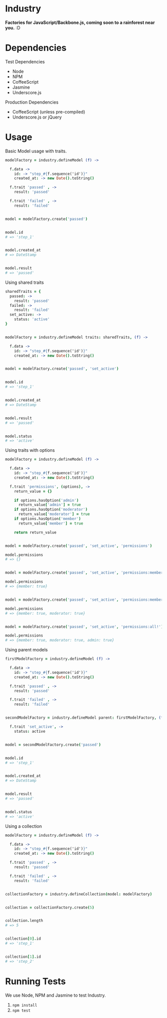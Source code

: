 # Industry

**Factories for JavaScript/Backbone.js, coming soon to a rainforest near you.** :D

# Dependencies

Test Dependencies

- Node
- NPM
- CoffeeScript
- Jasmine
- Underscore.js

Production Dependencies

- CoffeeScript (unless pre-compiled)
- Underscore.js or jQuery

# Usage

Basic Model usage with traits.

```coffeescript
modelFactory = industry.defineModel (f) ->

  f.data ->
    id: -> "step_#{f.sequence('id')}"
    created_at: -> new Date().toString()

  f.trait 'passed' , ->
    result: 'passed'

  f.trait 'failed' , ->
    result: 'failed'


model = modelFactory.create('passed')


model.id
# => 'step_1'


model.created_at
# => DateStamp


model.result
# => 'passed'
```

Using shared traits

```coffeescript
sharedTraits = {
  passed: ->
    result: 'passed'
  failed: ->
    result: 'failed'
  set_active: ->
    status: 'active'
}


modelFactory = industry.defineModel traits: sharedTraits, (f) ->

  f.data ->
    id: -> "step_#{f.sequence('id')}"
    created_at: -> new Date().toString()


model = modelFactory.create('passed', 'set_active')


model.id
# => 'step_1'


model.created_at
# => DateStamp


model.result
# => 'passed'


model.status
# => 'active'
```

Using traits with options

```coffeescript
modelFactory = industry.defineModel (f) ->

  f.data ->
    id: -> "step_#{f.sequence('id')}"
    created_at: -> new Date().toString()

  f.trait 'permissions', (options), ->
    return_value = {}

    if options.hasOption('admin')
      return_value['admin'] = true
    if options.hasOption('moderator')
      return_value['moderator'] = true
    if options.hasOption('member')
      return_value['member'] = true

    return return_value


model = modelFactory.create('passed', 'set_active', 'permissions')

model.permissions
# => {}


model = modelFactory.create('passed', 'set_active', 'permissions:member')

model.permissions
# => {member: true}


model = modelFactory.create('passed', 'set_active', 'permissions:member:moderator')

model.permissions
# => {member: true, moderator: true}


model = modelFactory.create('passed', 'set_active', 'permissions:all!')

model.permissions
# => {member: true, moderator: true, admin: true}
```

Using parent models

```coffeescript
firstModelFactory = industry.defineModel (f) ->

  f.data ->
    id: -> "step_#{f.sequence('id')}"
    created_at: -> new Date().toString()

  f.trait 'passed' , ->
    result: 'passed'

  f.trait 'failed' , ->
    result: 'failed'


secondModelFactory = industry.defineModel parent: firstModelFactory, (f) ->

  f.trait 'set_active', ->
    status: active


model = secondModelFactory.create('passed')


model.id
# => 'step_1'


model.created_at
# => DateStamp


model.result
# => 'passed'


model.status
# => 'active'
```

Using a collection

```coffeescript
modelFactory = industry.defineModel (f) ->

  f.data ->
    id: -> "step_#{f.sequence('id')}"
    created_at: -> new Date().toString()

  f.trait 'passed' , ->
    result: 'passed'

  f.trait 'failed' , ->
    result: 'failed'


collectionFactory = industry.defineCollection(model: modelFactory)


collection = collectionFactory.create(5)


collection.length
# => 5


collection[0].id
# => 'step_1'


collection[1].id
# => 'step_2'
```

# Running Tests

We use Node, NPM and Jasmine to test Industry.

1. `npm install`
2. `npm test`

